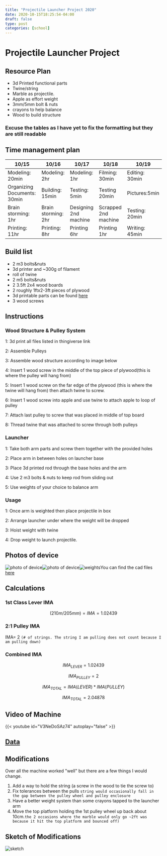 ```yaml
---
title: "Projectile Launcher Project 2020"
date: 2020-10-15T18:25:54-04:00
draft: false
type: post
categories: [school]
---
```


# Projectile Launcher Project


## Resource Plan 
- 3d Printed functional parts 
- Twine/string
- Marble as projectile.
- Apple as effort weight
-  3mm/5mm bolt & nuts
- crayons to help balance
-  Wood to build structure 

### Excuse the tables as I have yet to fix the formatting but they are still readable
## Time management plan

| 10/15                       | 10/16               | 10/17                 | 10/18                | 10/19          |
|-----------------------------|---------------------|-----------------------|----------------------|----------------|
| Modeling: 20min             | Modeling: 2hr       | Modeling: 1hr         | Filming: 30min       | Editing: 30min |
| Organizing Documents: 30min | Building: 15min     | Testing: 5min         | Testing 20min        | Pictures:5min  |
| Brain storming: 1hr         | Brain storming: 2hr | Designing 2nd machine | Scrapped 2nd machine | Testing: 20min |
| Printing: 11hr              | Printing: 8hr       | Printing 6hr          | Printing 1hr         | Writing: 45min |


## Build list 
- 2 m3 bolts&nuts
- 3d printer and ~300g of filament
- roll of twine
- 2 m5 bolts&nuts 
- 2 3.5ft 2x4 wood boards
-  2 roughly 1ftx2-3ft pieces of plywood 
- 3d printable parts can be found [here](https://www.thingiverse.com/thing:4630483)
- 3 wood screws
## Instructions
### Wood Structure & Pulley System
1: 3d print all files listed in thingiverse link

2: Assemble Pulleys

3: Assemble wood structure according to image below 

4: Insert 1 wood screw in the middle of the top piece of plywood(this is where the pulley will hang from)

5: Insert 1 wood screw on the far edge of the plywood (this is where the twine will hang from) then attach twine to screw.

6: Insert 1 wood screw into apple and use twine to attach apple to loop of pulley

7: Attach last pulley to screw that was placed in middle of top board

8: Thread twine that was attached to screw through both pulleys


### Launcher
1: Take both arm parts and screw them together with the provided holes 

2: Place arm in between holes on launcher base

3: Place 3d printed rod through the base holes and the arm 

4: Use 2 m3 bolts & nuts to keep rod from sliding out

5: Use weights of your choice to balance arm 

### Usage 
1: Once arm is weighted then place projectile in box

2: Arrange launcher under where the weight will be dropped

3: Hoist weight with twine

4: Drop weight to launch projectile. 

## Photos of device
![photo of device](https://cdn.discordapp.com/attachments/766454269388783636/768615240060764180/unknown.png)![photo of device](https://cdn.discordapp.com/attachments/766454269388783636/767778102495281152/unknown.png)![weights](https://cdn.discordapp.com/attachments/766454269388783636/767777931300569158/unknown.png)You can find the cad files [here](https://www.thingiverse.com/thing:4630483)
## Calculations
### 1st Class Lever IMA
$$
(210m/205mm)= IMA = 1.02439
$$
### 2:1 Pulley IMA
IMA= 2 `(# of strings. The string I am pulling does not count because I am pulling down)`

### Combined IMA

$$IMA{_{LEVER}}= 1.02439$$

$$IMA{_{PULLEY}}= 2$$

$$IMA{_{TOTAL}}= IMA(LEVER) * IMA(PULLEY)$$

$$IMA{_{TOTAL}}= 2.04878$$

## Video of Machine
{{< youtube id="V3NeDoSAz74" autoplay="false" >}}

## [Data](https://docs.google.com/spreadsheets/d/1CcXwcH_ivTeKqnd9MtHNVVC_Fl9juxrDwcIu-K3Euwc/edit?usp=sharing)

## Modifications

Over all the machine worked "well" but there are a few things I would change.
1. Add a way to hold the string (a screw in the wood to tie the screw to)
2. Fix tolerances between the pulls `string would occasionally fall in the gap between the pulley wheel and pulley enclosure `
3. Have a better weight system than some crayons tapped to the launcher arm
4. Move the top platform holding the 1st pulley wheel up back about 10cm.`the 2 occasions where the marble would only go ~2ft was because it hit the top platform and bounced off)`

## Sketch of Modifications

![sketch](https://cdn.discordapp.com/attachments/766454269388783636/768634073957662730/image0.jpg)






